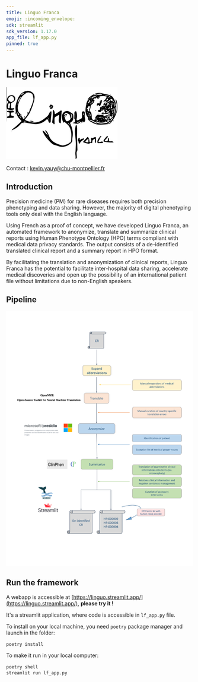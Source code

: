 ```yaml
---
title: Linguo Franca
emoji: :incoming_envelope:
sdk: streamlit
sdk_version: 1.17.0 
app_file: lf_app.py
pinned: true
---
```


# Linguo Franca

![](img/logo_300x.png)


Contact : [kevin.yauy@chu-montpellier.fr](mailto:kevin.yauy@chu-montpellier.fr)

## Introduction

Precision medicine (PM) for rare diseases requires both precision phenotyping and data sharing. However, the majority of digital phenotyping tools only deal with the English language. 

Using French as a proof of concept, we have developed Linguo Franca, an automated framework to anonymize, translate and summarize clinical reports using Human Phenotype Ontology (HPO) terms compliant with medical data privacy standards. The output consists of a de-identified translated clinical report and a summary report in HPO format. 

By facilitating the translation and anonymization of clinical reports, Linguo Franca has the potential to facilitate inter-hospital data sharing, accelerate medical discoveries and open up the possibility of an international patient file without limitations due to non-English speakers.

## Pipeline 

![](img/pipeline.png)

## Run the framework

A webapp is accessible at [https://linguo.streamlit.app/](https://linguo.streamlit.app/), **please try it !**

It's a streamlit application, where code is accessible in ̀`lf_app.py` file. 

To install on your local machine, you need `poetry` package manager and launch in the folder:
```
poetry install
```

To make it run in your local computer:
```
poetry shell
streamlit run lf_app.py
```